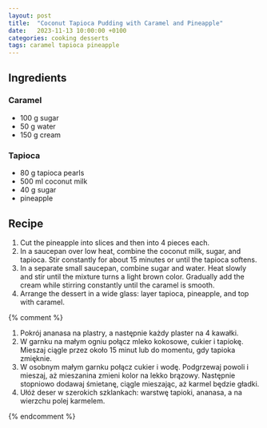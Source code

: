 ```yaml
---
layout: post
title:  "Coconut Tapioca Pudding with Caramel and Pineapple"
date:   2023-11-13 10:00:00 +0100
categories: cooking desserts
tags: caramel tapioca pineapple
---
```


## Ingredients

### Caramel
- 100 g sugar
- 50 g water
- 150 g cream

### Tapioca
- 80 g tapioca pearls
- 500 ml coconut milk
- 40 g sugar
- pineapple

## Recipe

1. Cut the pineapple into slices and then into 4 pieces each.
1. In a saucepan over low heat, combine the coconut milk, sugar, and tapioca. Stir constantly for about 15 minutes or until the tapioca softens.
1. In a separate small saucepan, combine sugar and water. Heat slowly and stir until the mixture turns a light brown color. Gradually add the cream while stirring constantly until the caramel is smooth.
1. Arrange the dessert in a wide glass: layer tapioca, pineapple, and top with caramel.

{% comment %}
1. Pokrój ananasa na plastry, a następnie każdy plaster na 4 kawałki.
2. W garnku na małym ogniu połącz mleko kokosowe, cukier i tapiokę. Mieszaj ciągle przez około 15 minut lub do momentu, gdy tapioka zmięknie.
3. W osobnym małym garnku połącz cukier i wodę. Podgrzewaj powoli i mieszaj, aż mieszanina zmieni kolor na lekko brązowy. Następnie stopniowo dodawaj śmietanę, ciągle mieszając, aż karmel będzie gładki.
4. Ułóż deser w szerokich szklankach: warstwę tapioki, ananasa, a na wierzchu polej karmelem.

{% endcomment %}